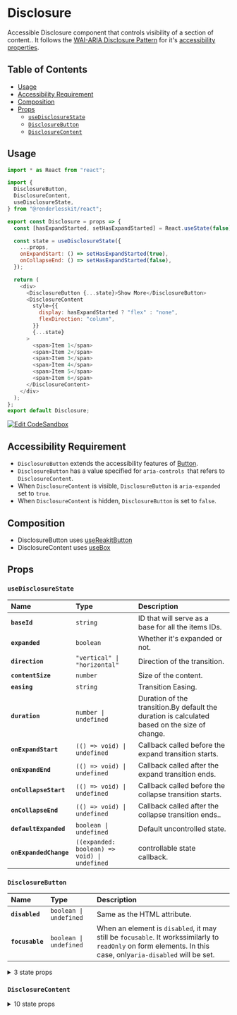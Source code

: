 # Disclosure

Accessible Disclosure component that controls visibility of a section of
content.. It follows the
[WAI-ARIA Disclosure Pattern](https://www.w3.org/TR/wai-aria-practices/#disclosure)
for it's
[accessibility properties](https://www.w3.org/TR/wai-aria-practices/#wai-aria-roles-states-and-properties-8).

## Table of Contents

- [Usage](#usage)
- [Accessibility Requirement](#accessibility-requirement)
- [Composition](#composition)
- [Props](#props)
  - [`useDisclosureState`](#usedisclosurestate)
  - [`DisclosureButton`](#disclosurebutton)
  - [`DisclosureContent`](#disclosurecontent)

## Usage

```js
import * as React from "react";

import {
  DisclosureButton,
  DisclosureContent,
  useDisclosureState,
} from "@renderlesskit/react";

export const Disclosure = props => {
  const [hasExpandStarted, setHasExpandStarted] = React.useState(false);

  const state = useDisclosureState({
    ...props,
    onExpandStart: () => setHasExpandStarted(true),
    onCollapseEnd: () => setHasExpandStarted(false),
  });

  return (
    <div>
      <DisclosureButton {...state}>Show More</DisclosureButton>
      <DisclosureContent
        style={{
          display: hasExpandStarted ? "flex" : "none",
          flexDirection: "column",
        }}
        {...state}
      >
        <span>Item 1</span>
        <span>Item 2</span>
        <span>Item 3</span>
        <span>Item 4</span>
        <span>Item 5</span>
        <span>Item 6</span>
      </DisclosureContent>
    </div>
  );
};
export default Disclosure;
```

[![Edit CodeSandbox](https://img.shields.io/badge/Disclosure%20Basic-Open%20On%20CodeSandbox-%230971f1?style=for-the-badge&logo=codesandbox&labelColor=151515)](https://codesandbox.io/s/d2c5j)

## Accessibility Requirement

- `DisclosureButton` extends the accessibility features of
  [Button](https://www.w3.org/TR/wai-aria-practices/#button).
- `DisclosureButton` has a value specified for `aria-controls `that refers to
  `DisclosureContent`.
- When `DisclosureContent` is visible, `DisclosureButton` is `aria-expanded` set
  to `true`.
- When `DisclosureContent` is hidden, `DisclosureButton` is set to `false`.

## Composition

- DisclosureButton uses [useReakitButton](undefined)
- DisclosureContent uses [useBox](https://reakit.io/docs/box)

## Props

### `useDisclosureState`

| Name                   | Type                                                        | Description                                                                                   |
| :--------------------- | :---------------------------------------------------------- | :-------------------------------------------------------------------------------------------- |
| **`baseId`**           | <code>string</code>                                         | ID that will serve as a base for all the items IDs.                                           |
| **`expanded`**         | <code>boolean</code>                                        | Whether it's expanded or not.                                                                 |
| **`direction`**        | <code>&#34;vertical&#34; \| &#34;horizontal&#34;</code>     | Direction of the transition.                                                                  |
| **`contentSize`**      | <code>number</code>                                         | Size of the content.                                                                          |
| **`easing`**           | <code>string</code>                                         | Transition Easing.                                                                            |
| **`duration`**         | <code>number \| undefined</code>                            | Duration of the transition.By default the duration is calculated based on the size of change. |
| **`onExpandStart`**    | <code>(() =&#62; void) \| undefined</code>                  | Callback called before the expand transition starts.                                          |
| **`onExpandEnd`**      | <code>(() =&#62; void) \| undefined</code>                  | Callback called after the expand transition ends.                                             |
| **`onCollapseStart`**  | <code>(() =&#62; void) \| undefined</code>                  | Callback called before the collapse transition starts.                                        |
| **`onCollapseEnd`**    | <code>(() =&#62; void) \| undefined</code>                  | Callback called after the collapse transition ends..                                          |
| **`defaultExpanded`**  | <code>boolean \| undefined</code>                           | Default uncontrolled state.                                                                   |
| **`onExpandedChange`** | <code>((expanded: boolean) =&#62; void) \| undefined</code> | controllable state callback.                                                                  |

### `DisclosureButton`

| Name            | Type                              | Description                                                                                                                                                  |
| :-------------- | :-------------------------------- | :----------------------------------------------------------------------------------------------------------------------------------------------------------- |
| **`disabled`**  | <code>boolean \| undefined</code> | Same as the HTML attribute.                                                                                                                                  |
| **`focusable`** | <code>boolean \| undefined</code> | When an element is `disabled`, it may still be `focusable`. It workssimilarly to `readOnly` on form elements. In this case, only`aria-disabled` will be set. |

<details><summary>3 state props</summary>
> These props are returned by the state hook. You can spread them into this component (`{...state}`) or pass them separately. You can also provide these props from your own state logic.

| Name           | Type                        | Description                                         |
| :------------- | :-------------------------- | :-------------------------------------------------- |
| **`expanded`** | <code>boolean</code>        | Whether it's expanded or not.                       |
| **`baseId`**   | <code>string</code>         | ID that will serve as a base for all the items IDs. |
| **`toggle`**   | <code>() =&#62; void</code> | Toggles the `expanded` state                        |

</details>

### `DisclosureContent`

<details><summary>10 state props</summary>
> These props are returned by the state hook. You can spread them into this component (`{...state}`) or pass them separately. You can also provide these props from your own state logic.

| Name                  | Type                                                    | Description                                                                                   |
| :-------------------- | :------------------------------------------------------ | :-------------------------------------------------------------------------------------------- |
| **`expanded`**        | <code>boolean</code>                                    | Whether it's expanded or not.                                                                 |
| **`baseId`**          | <code>string</code>                                     | ID that will serve as a base for all the items IDs.                                           |
| **`direction`**       | <code>&#34;vertical&#34; \| &#34;horizontal&#34;</code> | Direction of the transition.                                                                  |
| **`contentSize`**     | <code>number</code>                                     | Size of the content.                                                                          |
| **`easing`**          | <code>string</code>                                     | Transition Easing.                                                                            |
| **`duration`**        | <code>number \| undefined</code>                        | Duration of the transition.By default the duration is calculated based on the size of change. |
| **`onExpandStart`**   | <code>(() =&#62; void) \| undefined</code>              | Callback called before the expand transition starts.                                          |
| **`onExpandEnd`**     | <code>(() =&#62; void) \| undefined</code>              | Callback called after the expand transition ends.                                             |
| **`onCollapseStart`** | <code>(() =&#62; void) \| undefined</code>              | Callback called before the collapse transition starts.                                        |
| **`onCollapseEnd`**   | <code>(() =&#62; void) \| undefined</code>              | Callback called after the collapse transition ends..                                          |

</details>
